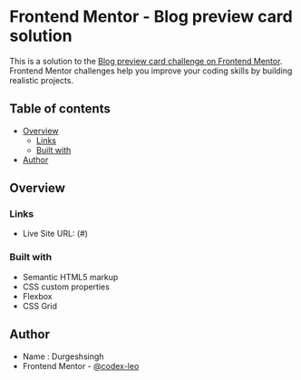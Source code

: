 # Frontend Mentor - Blog preview card solution

This is a solution to the [Blog preview card challenge on Frontend Mentor](https://www.frontendmentor.io/challenges/blog-preview-card-ckPaj01IcS). Frontend Mentor challenges help you improve your coding skills by building realistic projects. 

## Table of contents

- [Overview](#overview)
  - [Links](#links)
  - [Built with](#built-with)
- [Author](#author)



## Overview


### Links

- Live Site URL: (#)

### Built with

- Semantic HTML5 markup
- CSS custom properties
- Flexbox
- CSS Grid


## Author
- Name : Durgeshsingh
- Frontend Mentor - [@codex-leo](https://www.frontendmentor.io/profile/codex-leo)
